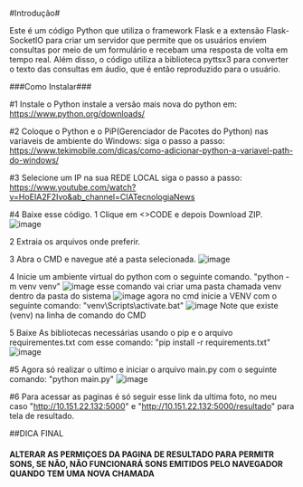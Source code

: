 #Introdução#

Este é um código Python que utiliza o framework Flask e a extensão Flask-SocketIO para criar um servidor que permite que os usuários enviem consultas por meio de um formulário e recebam uma resposta de volta em tempo real. Além disso, o código utiliza a biblioteca pyttsx3 para converter o texto das consultas em áudio, que é então reproduzido para o usuário.

###Como Instalar###

#1 Instale o Python
  instale a versão mais nova do python em: https://www.python.org/downloads/

#2 Coloque o Python e o PiP(Gerenciador de Pacotes do Python) nas variaveis de ambiente do Windows:
  siga o passo a passo:
    https://www.tekimobile.com/dicas/como-adicionar-python-a-variavel-path-do-windows/

#3 Selecione um IP na sua REDE LOCAL
  siga o passo a passo:
    https://www.youtube.com/watch?v=HoEIA2F2Ivo&ab_channel=CIATecnologiaNews

#4 Baixe esse código.
  1 Clique em <>CODE e depois Download ZIP.
  ![image](https://github.com/MrPaivas/sistema-clinica/assets/118641977/2cc72853-fd52-462c-bc57-249ef158405e)

  2 Extraia os arquivos onde preferir.

  
  3 Abra o CMD e navegue até a pasta selecionada.
  ![image](https://github.com/MrPaivas/sistema-clinica/assets/118641977/98c97d70-5fd1-4094-a5a5-1e2c12b30308)

  
  4 Inicie um ambiente virtual do python com o seguinte comando.
  "python -m venv venv"
    ![image](https://github.com/MrPaivas/sistema-clinica/assets/118641977/2e4e55ee-ed1f-4377-a11e-0f73c2d807c5)
  esse comando vai criar uma pasta chamada venv dentro da pasta do sistema
    ![image](https://github.com/MrPaivas/sistema-clinica/assets/118641977/52381a83-a801-4a2d-a890-6d3b69cad8c8)
  agora no cmd inicie a VENV com o seguinte comando:
    "venv\Scripts\activate.bat"
    ![image](https://github.com/MrPaivas/sistema-clinica/assets/118641977/45f993d8-e5a1-4266-bd97-edec7fd3a2fc)
  Note que existe (venv) na linha de comando do CMD


  5 Baixe As bibliotecas necessárias usando o pip e o arquivo requirementes.txt com esse comando:
    "pip install -r requirements.txt"
    ![image](https://github.com/MrPaivas/sistema-clinica/assets/118641977/aa53e051-fe17-4503-ae44-7908c0192ef6)

  #5 Agora só realizar o ultimo e iniciar o arquivo main.py com o seguinte comando:
    "python main.py"
    ![image](https://github.com/MrPaivas/sistema-clinica/assets/118641977/9d5fd4a0-69f4-42f0-9ce9-d8dd525cb14d)

  #6 Para acessar as paginas é só seguir esse link da ultima foto, no meu caso "http://10.151.22.132:5000" e "http://10.151.22.132:5000/resultado" para tela de resultado.

  ##DICA FINAL 
  #### ALTERAR AS PERMIÇOES DA PAGINA DE RESULTADO PARA PERMITR SONS, SE NÃO, NÃO FUNCIONARÁ SONS EMITIDOS PELO NAVEGADOR QUANDO TEM UMA NOVA CHAMADA


  
